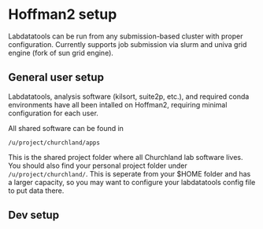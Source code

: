 # Hoffman2 setup
Labdatatools can be run from any submission-based cluster with proper configuration. Currently supports job submission via slurm and univa grid engine (fork of sun grid engine). 
## General user setup
Labdatatools, analysis software (kilsort, suite2p, etc.), and required conda environments have all been intalled on Hoffman2, requiring minimal configuration for each user.

All shared software can be found in 
```
/u/project/churchland/apps
```
This is the shared project folder where all Churchland lab software lives. You should also find your personal project folder under `/u/project/churchland/`. This is seperate from your $HOME folder and has a larger capacity, so you may want to configure your labdatatools config file to put data there.
## Dev setup


